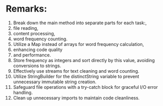 # Remarks:

1. Break down the main method into separate parts for each task:, 
2. file reading, 
3. content processing, 
4. word frequency counting. 
5. Utilize a Map instead of arrays for word frequency calculation, 
6. enhancing code quality 
7. and performance. 
8. Store frequency as integers and sort directly by this value, avoiding conversions to strings. 
9. Effectively use streams for text cleaning and word counting. 
10. Utilize StringBuilder for the distinctString variable to prevent unnecessary immutable string creation.
11. Safeguard file operations with a try-catch block for graceful I/O error handling. 
12. Clean up unnecessary imports to maintain code cleanliness.